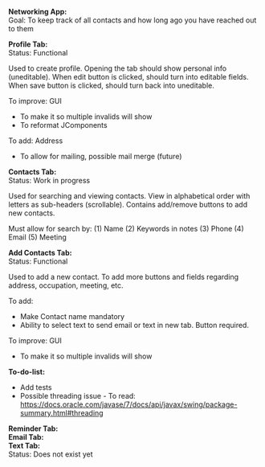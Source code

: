**Networking App:**\
Goal: To keep track of all contacts and how long ago you have reached out to them

**Profile Tab:**\
Status: Functional

Used to create profile.
Opening the tab should show personal info (uneditable).
When edit button is clicked, should turn into editable fields.
When save button is clicked, should turn back into uneditable.

To improve: GUI
- To make it so multiple invalids will show
- To reformat JComponents

To add: Address
- To allow for mailing, possible mail merge (future)

**Contacts Tab:**\
Status: Work in progress

Used for searching and viewing contacts.
View in alphabetical order with letters as sub-headers (scrollable).
Contains add/remove buttons to add new contacts.

Must allow for search by:
(1) Name
(2) Keywords in notes
(3) Phone
(4) Email
(5) Meeting


**Add Contacts Tab:**\
Status: Functional

Used to add a new contact.
To add more buttons and fields regarding address, occupation, meeting, etc.

To add: 
- Make Contact name mandatory
- Ability to select text to send email or text in new tab. Button required.

To improve: GUI
- To make it so multiple invalids will show

**To-do-list:**
- Add tests
- Possible threading issue - To read: https://docs.oracle.com/javase/7/docs/api/javax/swing/package-summary.html#threading

**Reminder Tab:**\
**Email Tab:**\
**Text Tab:**\
Status: Does not exist yet
